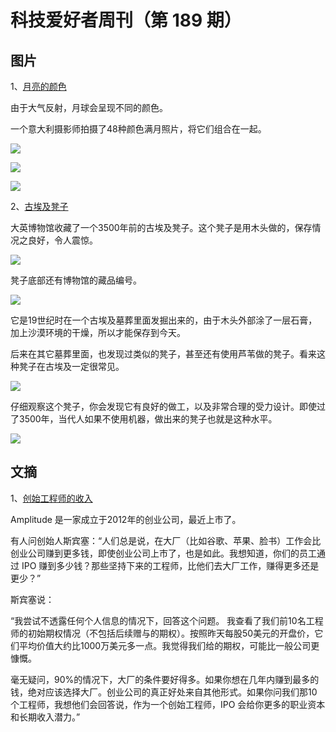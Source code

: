 # 科技爱好者周刊（第 189 期）

## 图片

1、[月亮的颜色](https://greenflash.photo/greenflash-gallery/greenflash-gallery/portfolio/colors-of-the-moon/)

由于大气反射，月球会呈现不同的颜色。

一个意大利摄影师拍摄了48种颜色满月照片，将它们组合在一起。

![](https://cdn.beekka.com/blogimg/asset/202109/bg2021092708.jpg)

![](https://cdn.beekka.com/blogimg/asset/202109/bg2021092709.jpg)

![](https://cdn.beekka.com/blogimg/asset/202109/bg2021092710.jpg)

2、[古埃及凳子](https://woodenfossils.wordpress.com/2021/09/21/building-a-theban-lattice-stool/)

大英博物馆收藏了一个3500年前的古埃及凳子。这个凳子是用木头做的，保存情况之良好，令人震惊。

![](https://cdn.beekka.com/blogimg/asset/202109/bg2021092711.jpg)

凳子底部还有博物馆的藏品编号。

![](https://cdn.beekka.com/blogimg/asset/202109/bg2021092712.jpg)

它是19世纪时在一个古埃及墓葬里面发掘出来的，由于木头外部涂了一层石膏，加上沙漠环境的干燥，所以才能保存到今天。

后来在其它墓葬里面，也发现过类似的凳子，甚至还有使用芦苇做的凳子。看来这种凳子在古埃及一定很常见。

![](https://cdn.beekka.com/blogimg/asset/202109/bg2021092713.jpg)

仔细观察这个凳子，你会发现它有良好的做工，以及非常合理的受力设计。即使过了3500年，当代人如果不使用机器，做出来的凳子也就是这种水平。

![](https://cdn.beekka.com/blogimg/asset/202109/bg2021092716.jpg)

## 文摘

1、[创始工程师的收入](https://news.ycombinator.com/item?id=28700409)

Amplitude 是一家成立于2012年的创业公司，最近上市了。

有人问创始人斯宾塞：“人们总是说，在大厂（比如谷歌、苹果、脸书）工作会比创业公司赚到更多钱，即使创业公司上市了，也是如此。我想知道，你们的员工通过 IPO 赚到多少钱？那些坚持下来的工程师，比他们去大厂工作，赚得更多还是更少？”

斯宾塞说：

“我尝试不透露任何个人信息的情况下，回答这个问题。
我查看了我们前10名工程师的初始期权情况（不包括后续赠与的期权）。按照昨天每股50美元的开盘价，它们平均价值大约比1000万美元多一点。我觉得我们给的期权，可能比一般公司更慷慨。

毫无疑问，90%的情况下，大厂的条件要好得多。如果你想在几年内赚到最多的钱，绝对应该选择大厂。创业公司的真正好处来自其他形式。如果你问我们那10个工程师，我想他们会回答说，作为一个创始工程师，IPO 会给你更多的职业资本和长期收入潜力。”

